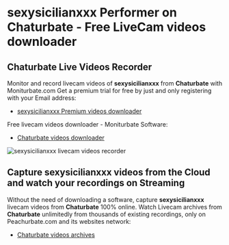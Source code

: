 # sexysicilianxxx Performer on Chaturbate - Free LiveCam videos downloader

## Chaturbate Live Videos Recorder

Monitor and record livecam videos of **sexysicilianxxx** from **Chaturbate** with Moniturbate.com
Get a premium trial for free by just and only registering with your Email address:
* [sexysicilianxxx Premium videos downloader](https://moniturbate.com/request-demo-licence-key.html)

Free livecam videos downloader - Moniturbate Software:
* [Chaturbate videos downloader](https://moniturbate.com/moniturbate-download-software.html)

![sexysicilianxxx livecam videos recorder](https://peachurnet.com/templates/moniturbate-software.png)


## Capture sexysicilianxxx videos from the Cloud and watch your recordings on Streaming

Without the need of downloading a software, capture **sexysicilianxxx** livecam videos from **Chaturbate** 100% online.
Watch Livecam archives from **Chaturbate** unlimitedly from thousands of existing recordings, only on Peachurbate.com and its websites network:
* [Chaturbate videos archives](https://peachurnet.com/)